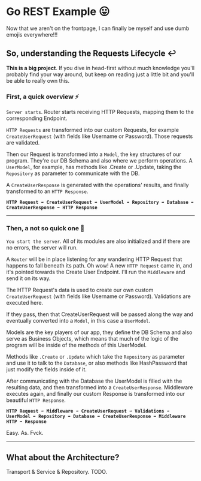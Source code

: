 # Go REST Example 😛

Now that we aren't on the frontpage, I can finally be myself and use dumb emojis everywhere!!!

## So, understanding the Requests Lifecycle ↩️

**This is a big project**. If you dive in head-first without much knowledge you'll probably find your way around, but keep on reading just a little bit and you'll be able to really own this.


### First, a quick overview ⚡

`Server starts`. Router starts receiving HTTP Requests, mapping them to the corresponding Endpoint.

`HTTP Requests` are transformed into our custom Requests, for example `CreateUserRequest` (with fields like Username or Password). Those requests are validated.

Then our Request is transformed into a `Model`, the key structures of our program. They're our DB Schema and also where we perform operations. A `UserModel`, for example, has methods like .Create or .Update, taking the `Repository` as parameter to communicate with the DB.

A `CreateUserResponse` is generated with the operations' results, and finally transformed to an `HTTP Response`.

**`HTTP Request ➡️ CreateUserRequest ➡️ UserModel ➡️ Repository ➡️ Database ➡️ CreateUserResponse ➡️ HTTP Response`**

---

### Then, a not so quick one 🐌

`You start the server`. All of its modules are also initialized and if there are no errors, the server will run. 

A `Router` will be in place listening for any wandering HTTP Request that happens to fall beneath its path. Oh wow! A new `HTTP Request` came in, and it's pointed towards the Create User Endpoint. I'll run the `Middleware` and send it on its way.

The HTTP Request's data is used to create our own custom `CreateUserRequest` (with fields like Username or Password). Validations are executed here.

If they pass, then that CreateUserRequest will be passed along the way and eventually converted into a `Model`, in this case a `UserModel`.

Models are the key players of our app, they define the DB Schema and also serve as Business Objects, which means that much of the logic of the program will be inside of the methods of this UserModel. 

Methods like `.Create` or `.Update` which take the `Repository` as parameter and use it to talk to the `Database`, or also methods like HashPassword that just modify the fields inside of it.

After communicating with the Database the UserModel is filled with the resulting data, and then transformed into a `CreateUserResponse`. Middleware executes again, and finally our custom Response is transformed into our beautiful `HTTP Response`.

**`HTTP Request ➡️ Middleware ➡️ CreateUserRequest ➡️ Validations ➡️ UserModel ➡️ Repository ➡️ Database ➡️ CreateUserResponse ➡️ Middleware HTTP ➡️ Response`**

Easy. As. Fvck.

---

## What about the Architecture?

Transport & Service & Repository. TODO.